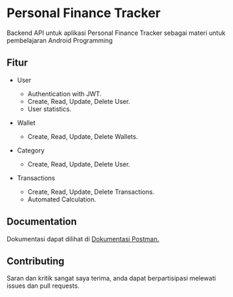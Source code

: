 # Personal Finance Tracker

Backend API untuk aplikasi Personal Finance Tracker sebagai materi untuk pembelajaran Android Programming

## Fitur

- User 
    - Authentication with JWT.
    - Create, Read, Update, Delete User.
    - User statistics.

- Wallet
    - Create, Read, Update, Delete Wallets.

- Category
    - Create, Read, Update, Delete User.

- Transactions
    - Create, Read, Update, Delete Transactions.
    - Automated Calculation.

## Documentation

Dokumentasi dapat dilihat di [Dokumentasi Postman.](https://documenter.getpostman.com/view/21050563/2sAYdcrCJs)

## Contributing

Saran dan kritik sangat saya terima, anda dapat berpartisipasi melewati issues dan pull requests.